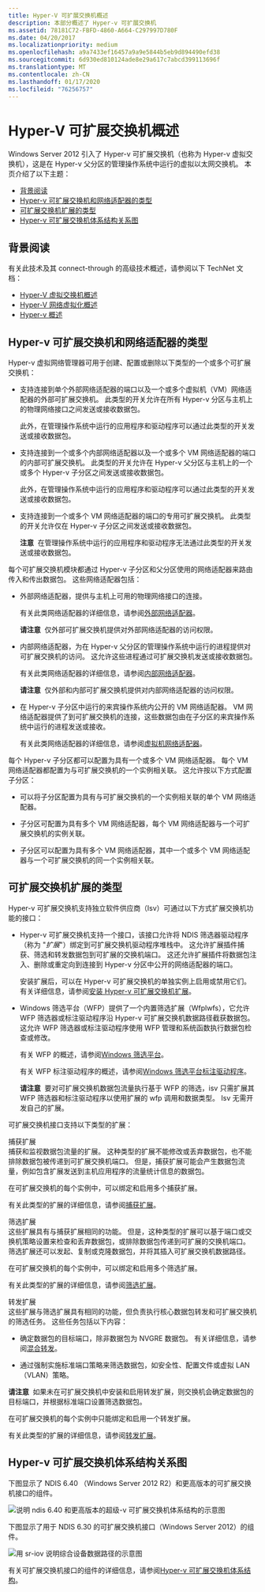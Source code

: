 ```yaml
---
title: Hyper-V 可扩展交换机概述
description: 本部分概述了 Hyper-v 可扩展交换机
ms.assetid: 78181C72-FBFD-4860-A664-C297997D780F
ms.date: 04/20/2017
ms.localizationpriority: medium
ms.openlocfilehash: a9a7433ef16457a9a9e5844b5eb9d894490efd38
ms.sourcegitcommit: 6d930ed810124ade8e29a617c7abcd399113696f
ms.translationtype: MT
ms.contentlocale: zh-CN
ms.lasthandoff: 01/17/2020
ms.locfileid: "76256757"
---
```

# <a name="overview-of-the-hyper-v-extensible-switch"></a>Hyper-V 可扩展交换机概述

Windows Server 2012 引入了 Hyper-v 可扩展交换机（也称为 Hyper-v 虚拟交换机），这是在 Hyper-v 父分区的管理操作系统中运行的虚拟以太网交换机。 本页介绍了以下主题：

- [背景阅读](#background-reading)
- [Hyper-v 可扩展交换机和网络适配器的类型](#types-of-hyper-v-extensible-switches-and-network-adapters)
- [可扩展交换机扩展的类型](#types-of-extensible-switch-extensions)
- [Hyper-v 可扩展交换机体系结构关系图](#hyper-v-extensible-switch-architectural-diagrams)

## <a name="background-reading"></a>背景阅读

有关此技术及其 connect-through 的高级技术概述，请参阅以下 TechNet 文档：

- [Hyper-V 虚拟交换机概述](https://docs.microsoft.com/previous-versions/windows/it-pro/windows-server-2012-R2-and-2012/hh831823(v=ws.11))
- [Hyper-V 网络虚拟化概述](https://docs.microsoft.com/previous-versions/windows/it-pro/windows-server-2012-R2-and-2012/jj134230(v=ws.11))
- [Hyper-v 概述](https://docs.microsoft.com/previous-versions/windows/it-pro/windows-server-2012-R2-and-2012/hh831531(v=ws.11))

## <a name="types-of-hyper-v-extensible-switches-and-network-adapters"></a>Hyper-v 可扩展交换机和网络适配器的类型

Hyper-v 虚拟网络管理器可用于创建、配置或删除以下类型的一个或多个可扩展交换机：

- 支持连接到单个外部网络适配器的端口以及一个或多个虚拟机（VM）网络适配器的外部可扩展交换机。 此类型的开关允许在所有 Hyper-v 分区与主机上的物理网络接口之间发送或接收数据包。

    此外，在管理操作系统中运行的应用程序和驱动程序可以通过此类型的开关发送或接收数据包。

- 支持连接到一个或多个内部网络适配器以及一个或多个 VM 网络适配器的端口的内部可扩展交换机。 此类型的开关允许在 Hyper-v 父分区与主机上的一个或多个 Hyper-v 子分区之间发送或接收数据包。

    此外，在管理操作系统中运行的应用程序和驱动程序可以通过此类型的开关发送或接收数据包。

- 支持连接到一个或多个 VM 网络适配器的端口的专用可扩展交换机。 此类型的开关允许仅在 Hyper-v 子分区之间发送或接收数据包。

    **注意**  在管理操作系统中运行的应用程序和驱动程序无法通过此类型的开关发送或接收数据包。

每个可扩展交换机模块都通过 Hyper-v 子分区和父分区使用的网络适配器来路由传入和传出数据包。 这些网络适配器包括：

- 外部网络适配器，提供与主机上可用的物理网络接口的连接。

    有关此类网络适配器的详细信息，请参阅[外部网络适配器](https://docs.microsoft.com/windows-hardware/drivers/network/external-network-adapters)。

    **请注意**  仅外部可扩展交换机提供对外部网络适配器的访问权限。

- 内部网络适配器，为在 Hyper-v 父分区的管理操作系统中运行的进程提供对可扩展交换机的访问。 这允许这些进程通过可扩展交换机发送或接收数据包。

    有关此类网络适配器的详细信息，请参阅[内部网络适配器](https://docs.microsoft.com/windows-hardware/drivers/network/internal-network-adapters)。

    **请注意**  仅外部和内部可扩展交换机提供对内部网络适配器的访问权限。

- 在 Hyper-v 子分区中运行的来宾操作系统内公开的 VM 网络适配器。 VM 网络适配器提供了到可扩展交换机的连接，这些数据包由在子分区的来宾操作系统中运行的进程发送或接收。

    有关此类网络适配器的详细信息，请参阅[虚拟机网络适配器](https://docs.microsoft.com/windows-hardware/drivers/network/virtual-machine-network-adapters)。

每个 Hyper-v 子分区都可以配置为具有一个或多个 VM 网络适配器。 每个 VM 网络适配器都配置为与可扩展交换机的一个实例相关联。 这允许按以下方式配置子分区：

- 可以将子分区配置为具有与可扩展交换机的一个实例相关联的单个 VM 网络适配器。

- 子分区可配置为具有多个 VM 网络适配器，每个 VM 网络适配器与一个可扩展交换机的实例关联。

- 子分区可以配置为具有多个 VM 网络适配器，其中一个或多个 VM 网络适配器与一个可扩展交换机的同一个实例相关联。

## <a name="types-of-extensible-switch-extensions"></a>可扩展交换机扩展的类型

Hyper-v 可扩展交换机支持独立软件供应商（Isv）可通过以下方式扩展交换机功能的接口：

- Hyper-v 可扩展交换机支持一个接口，该接口允许将 NDIS 筛选器驱动程序（称为 "*扩展*"）绑定到可扩展交换机驱动程序堆栈中。 这允许扩展插件捕获、筛选和转发数据包到可扩展的交换机端口。 这还允许扩展插件将数据包注入、删除或重定向到连接到 Hyper-v 分区中公开的网络适配器的端口。

    安装扩展后，可以在 Hyper-v 可扩展交换机的单独实例上启用或禁用它们。 有关详细信息，请参阅[安装 Hyper-v 可扩展交换机扩展](https://docs.microsoft.com/windows-hardware/drivers/network/installing-hyper-v-extensible-switch-extensions)。

- Windows 筛选平台（WFP）提供了一个内置筛选扩展（Wfplwfs），它允许 WFP 筛选器或标注驱动程序沿 Hyper-v 可扩展交换机数据路径截获数据包。 这允许 WFP 筛选器或标注驱动程序使用 WFP 管理和系统函数执行数据包检查或修改。

    有关 WFP 的概述，请参阅[Windows 筛选平台](https://docs.microsoft.com/windows-hardware/drivers/network/porting-packet-processing-drivers-and-apps-to-wfp)。

    有关 WFP 标注驱动程序的概述，请参阅[Windows 筛选平台标注驱动程序](https://docs.microsoft.com/windows-hardware/drivers/network/windows-filtering-platform-callout-drivers2)。

    **请注意**  要对可扩展交换机数据包流量执行基于 WFP 的筛选，isv 只需扩展其 WFP 筛选器和标注驱动程序以使用扩展的 wfp 调用和数据类型。 Isv 无需开发自己的扩展。

可扩展交换机接口支持以下类型的扩展：

<a href="" id="capturing-extensions"></a>捕获扩展  
捕获和监视数据包流量的扩展。 这种类型的扩展不能修改或丢弃数据包，也不能排除数据包被传递到可扩展交换机端口。 但是，捕获扩展可能会产生数据包流量，例如包含扩展发送到主机应用程序的流量统计信息的数据包。

在可扩展交换机的每个实例中，可以绑定和启用多个捕获扩展。

有关此类型的扩展的详细信息，请参阅[捕获扩展](https://docs.microsoft.com/windows-hardware/drivers/network/capturing-extensions)。

<a href="" id="filtering-extensions"></a>筛选扩展  
这些扩展具有与捕获扩展相同的功能。 但是，这种类型的扩展可以基于端口或交换机策略设置来检查和丢弃数据包，或排除数据包传递到可扩展的交换机端口。 筛选扩展还可以发起、复制或克隆数据包，并将其插入可扩展交换机数据路径。

在可扩展交换机的每个实例中，可以绑定和启用多个筛选扩展。

有关此类型的扩展的详细信息，请参阅[筛选扩展](https://docs.microsoft.com/windows-hardware/drivers/network/filtering-extensions)。

<a href="" id="forwarding-extensions"></a>转发扩展  
这些扩展与筛选扩展具有相同的功能，但负责执行核心数据包转发和可扩展交换机的筛选任务。 这些任务包括以下内容：

- 确定数据包的目标端口，除非数据包为 NVGRE 数据包。 有关详细信息，请参阅[混合转发](https://docs.microsoft.com/windows-hardware/drivers/network/hybrid-forwarding)。

- 通过强制实施标准端口策略来筛选数据包，如安全性、配置文件或虚拟 LAN （VLAN）策略。

**请注意**  如果未在可扩展交换机中安装和启用转发扩展，则交换机会确定数据包的目标端口，并根据标准端口设置筛选数据包。

在可扩展交换机的每个实例中只能绑定和启用一个转发扩展。

有关此类型的扩展的详细信息，请参阅[转发扩展](https://docs.microsoft.com/windows-hardware/drivers/network/filtering-extensions)。

## <a name="hyper-v-extensible-switch-architectural-diagrams"></a>Hyper-v 可扩展交换机体系结构关系图

下图显示了 NDIS 6.40 （Windows Server 2012 R2）和更高版本的可扩展交换机接口的组件。

![说明 ndis 6.40 和更高版本的超级\-v 可扩展交换机体系结构的示意图](images/vswitcharchitecture-ndis640.png)

下图显示了用于 NDIS 6.30 的可扩展交换机接口（Windows Server 2012）的组件。

![用 sr-iov 说明综合设备数据路径的示意图](images/vswitcharchitecture.png)

有关可扩展交换机接口的组件的详细信息，请参阅[Hyper-v 可扩展交换机体系结构](https://docs.microsoft.com/windows-hardware/drivers/network/hyper-v-extensible-switch-architecture)。
